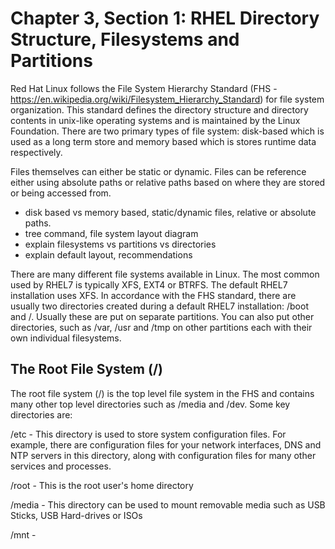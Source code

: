 # Chapter 3, Section 1: RHEL Directory Structure, Filesystems and Partitions

Red Hat Linux follows the File System Hierarchy Standard (FHS - https://en.wikipedia.org/wiki/Filesystem_Hierarchy_Standard) for file system organization. This standard defines the directory structure and directory contents in unix-like operating systems and is maintained by the Linux Foundation.  There are two primary types of file system: disk-based which is used as a long term store and memory based which is stores runtime data respectively.

Files themselves can either be static or dynamic. Files can be reference either using absolute paths or relative paths based on where they are stored or being accessed from.

- disk based vs memory based, static/dynamic files, relative or absolute paths.
- tree command, file system layout diagram
- explain filesystems vs partitions vs directories
- explain default layout, recommendations

There are many different file systems available in Linux. The most common used by RHEL7 is typically XFS, EXT4 or BTRFS. The default RHEL7 installation uses XFS. In accordance with the FHS standard, there are usually two directories created during a default RHEL7 installation: /boot and /. Usually these are put on separate partitions. You can also put other directories, such as /var, /usr and /tmp on other partitions each with their own individual filesystems.

## The Root File System (/)

The root file system (/) is the top level file system in the FHS and contains many other top level directories such as /media and /dev. Some key directories are:

/etc - This directory is used to store system configuration files. For example, there are configuration files for your network interfaces, DNS and NTP servers in this directory, along with configuration files for many other services and processes.  

/root - This is the root user's home directory

/media - This directory can be used to mount removable media such as USB Sticks, USB Hard-drives or ISOs

/mnt -
